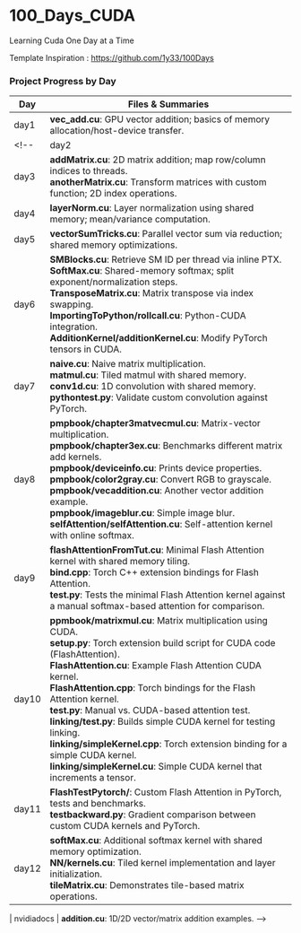 # 100_Days_CUDA
Learning Cuda One Day at a Time

Template Inspiration : https://github.com/1y33/100Days

### Project Progress by Day
| Day   | Files & Summaries                                                                                                                                                                                                                          |
|-------|---------------------------------------------------------------------------------------------------------------------------------------------------------------------------------------------------------------------------------------|
| day1  | **vec_add.cu**: GPU vector addition; basics of memory allocation/host-device transfer.                                                                 |
<!-- | day2  | **function.cu**: Use `__device__` function in kernel; per-thread calculations.                                                                                                                                                       |
| day3  | **addMatrix.cu**: 2D matrix addition; map row/column indices to threads.<br>**anotherMatrix.cu**: Transform matrices with custom function; 2D index operations.                                                                       |
| day4  | **layerNorm.cu**: Layer normalization using shared memory; mean/variance computation.                                                                                                                                                |
| day5  | **vectorSumTricks.cu**: Parallel vector sum via reduction; shared memory optimizations.                                                                                                                                               |
| day6  | **SMBlocks.cu**: Retrieve SM ID per thread via inline PTX.<br>**SoftMax.cu**: Shared-memory softmax; split exponent/normalization steps.<br>**TransposeMatrix.cu**: Matrix transpose via index swapping.<br>**ImportingToPython/rollcall.cu**: Python-CUDA integration.<br>**AdditionKernel/additionKernel.cu**: Modify PyTorch tensors in CUDA. |
| day7  | **naive.cu**: Naive matrix multiplication.<br>**matmul.cu**: Tiled matmul with shared memory.<br>**conv1d.cu**: 1D convolution with shared memory.<br>**pythontest.py**: Validate custom convolution against PyTorch.                               |
| day8  | **pmpbook/chapter3matvecmul.cu**: Matrix-vector multiplication.<br>**pmpbook/chapter3ex.cu**: Benchmarks different matrix add kernels.<br>**pmpbook/deviceinfo.cu**: Prints device properties.<br>**pmpbook/color2gray.cu**: Convert RGB to grayscale.<br>**pmpbook/vecaddition.cu**: Another vector addition example.<br>**pmpbook/imageblur.cu**: Simple image blur.<br>**selfAttention/selfAttention.cu**: Self-attention kernel with online softmax. |
| day9  | **flashAttentionFromTut.cu**: Minimal Flash Attention kernel with shared memory tiling.<br>**bind.cpp**: Torch C++ extension bindings for Flash Attention.<br>**test.py**: Tests the minimal Flash Attention kernel against a manual softmax-based attention for comparison. |
| day10 | **ppmbook/matrixmul.cu**: Matrix multiplication using CUDA.<br>**setup.py**: Torch extension build script for CUDA code (FlashAttention).<br>**FlashAttention.cu**: Example Flash Attention CUDA kernel.<br>**FlashAttention.cpp**: Torch bindings for the Flash Attention kernel.<br>**test.py**: Manual vs. CUDA-based attention test.<br>**linking/test.py**: Builds simple CUDA kernel for testing linking.<br>**linking/simpleKernel.cpp**: Torch extension binding for a simple CUDA kernel.<br>**linking/simpleKernel.cu**: Simple CUDA kernel that increments a tensor. |
| day11 | **FlashTestPytorch/**: Custom Flash Attention in PyTorch, tests and benchmarks.<br>**testbackward.py**: Gradient comparison between custom CUDA kernels and PyTorch. |
| day12 | **softMax.cu**: Additional softmax kernel with shared memory optimization.<br>**NN/kernels.cu**: Tiled kernel implementation and layer initialization.<br>**tileMatrix.cu**: Demonstrates tile-based matrix operations. |

| nvidiadocs | **addition.cu**: 1D/2D vector/matrix addition examples.       -->